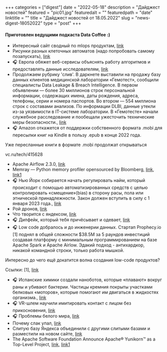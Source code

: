 
+++
categories = ["digest"]
date = "2022-05-18"
description = "Дайджест новостей"
featured = "pic01.jpg"
featuredalt = ""
featuredpath = "date"
linktitle = ""
title = "Дайджест новостей от 18.05.2022"
slug = "news-digest-18052022"
type = "post"
+++

#### Приготовлен ведущими подкаста Data Coffee :)


-  Интересный сайт сводный по mlops продуктам, [link](https://www.stateofmlops.com/)
-  Рисунки разных клеточных автоматов (надо попробовать самому позапускать), [link](https://fronkonstin.com/2021/01/02/neighborhoods-experimenting-with-cyclic-cellular-automata/)
- 🎧 ​Европа обяжет веб-сервисы объяснять работу алгоритмов и предоставлять данные исследователям, [link](https://nplus1.ru/news/2022/04/27/europe-algorithm)
-  Продолжаем рубрику 'слив'. В даркнете выставили на продажу базу данных клиентов медицинской лаборатории «Гемотест», сообщили специалисты Data Leakage & Breach Intelligence. В первом объявлении — более 30 миллионов строк персональной информации, содержащих имена, даты рождения, адреса, телефоны, серии и номера паспортов. Во втором — 554 миллиона строк с составами анализов. По информации DLBI, данные утекли из-за уязвимости в IT-системе лаборатории. В «Гемотесте» начали служебное расследование и пообещали ужесточить технические меры безопасности., [link](https://tjournal.ru/flood/610505)
- 🎧 Amazon откажется от поддержки собственного формата .mobi для пересылки книг на Kindle в пользу .epub в конце 2022 года.

Уже пересланные книги в формате .mobi продолжат открываться

vc.ru/tech/415628
-  Apache Airflow 2.3.0, [link](https://github.com/apache/airflow/releases/tag/2.3.0)
-  Memray — Python memory profiler opensourced by Bloomberg, [link](https://github.com/bloomberg/memray), [link1](https://twitter.com/1st1/status/1516859294896906241?s=20&t=eWxWuJfaf56GHS4bvwBsAQ)
- 🎧 Нью Йорк собирается начать регулировать найм, который происходит с помощью автоматизированных средств с целью контролировать «смещение»(bias) в сторону расы, пола или этнической принадлежности. Закон должен вступить в силу с 1 января 2023 года., [link](https://aicomply.substack.com/p/the-new-york-city-ai-hiring-law-what?s=w)
-  Рой дронов, [link](https://nplus1.ru/news/2022/05/05/drone-swarm)
-  Что творится с яндексом, [link](https://mobile-review.com/all/articles/analytics/yandeks-vyvodit-aktivy-iz-rossii-i-sozdaet-vtoruyu-kompaniyu-dlya-bezhenczev/)
- 🎧 Дипфейк, который тебя причёсывает и одевает, [link](https://knife.media/embody-me/)
- 🎧 Low code добралось и до инженерии данных. Стартап Prophecy.io [1] поднял в общей сложности $38.5M за 5 раундов инвестиций создавая платформу с минимальным программированием на базе Apache Spark и Apache Airlow. Эдакий подход - антихардкор, никакой командной строки, только работа мышкой. 

Интересно до чего ещё докатится волна создания low-code продуктов?

Ссылки:
[1], [link](https://www.prophecy.io/)
- 🎧 Испанские химики создали наноботов, которые «плавают» вокруг раны и убивают бактерии.
Частицы кремния покрыты участками белковых «моторов», которые помогают им двигаться в жидкостях организма., [link](https://t.me/TJournal/56185)
- 🎧 ​VR-шлем научили имитировать контакт с лицом без прикосновения, [link](https://nplus1.ru/news/2022/04/28/mouth-haptics)
- 🎧 Проблемы белого мира, [link](https://www.npr.org/2022/05/12/1098601458/artificial-intelligence-job-discrimination-disabilities)
-  Почему слак упал, [link](https://t.me/teamleadleonid/138)
-  Слитую базу Яндекса объединили с другими слитыми базами и разместили на новом сайте, [link](https://saverudata.info)
-  The Apache Software Foundation Announce Apache® Yunikorn™ as a Top-Level Project, [link](https://yunikorn.apache.org), [link1](https://t.me/data1984/681)